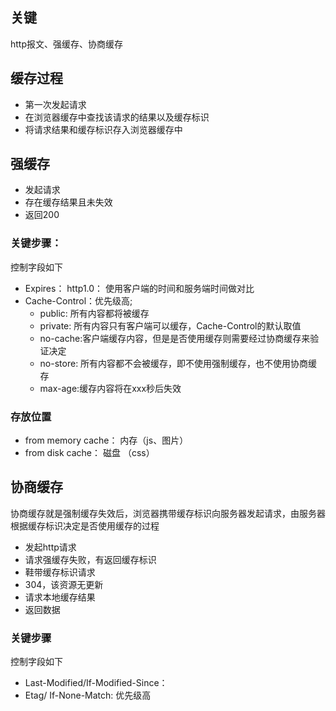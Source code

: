 ## 关键

http报文、强缓存、协商缓存


## 缓存过程

- 第一次发起请求
- 在浏览器缓存中查找该请求的结果以及缓存标识
- 将请求结果和缓存标识存入浏览器缓存中

## 强缓存

- 发起请求
- 存在缓存结果且未失效
- 返回200

### 关键步骤：
控制字段如下
- Expires： http1.0： 使用客户端的时间和服务端时间做对比
- Cache-Control：优先级高; 
	- public: 所有内容都将被缓存
	- private: 所有内容只有客户端可以缓存，Cache-Control的默认取值
	- no-cache:客户端缓存内容，但是是否使用缓存则需要经过协商缓存来验证决定
	- no-store: 所有内容都不会被缓存，即不使用强制缓存，也不使用协商缓存
	- max-age:缓存内容将在xxx秒后失效
### 存放位置

- from memory cache： 内存（js、图片）
- from disk cache： 磁盘 （css）

## 协商缓存

协商缓存就是强制缓存失效后，浏览器携带缓存标识向服务器发起请求，由服务器根据缓存标识决定是否使用缓存的过程


- 发起http请求
- 请求强缓存失败，有返回缓存标识
- 鞋带缓存标识请求
- 304，该资源无更新
- 请求本地缓存结果
- 返回数据

### 关键步骤
控制字段如下
- Last-Modified/If-Modified-Since：
- Etag/ If-None-Match: 优先级高